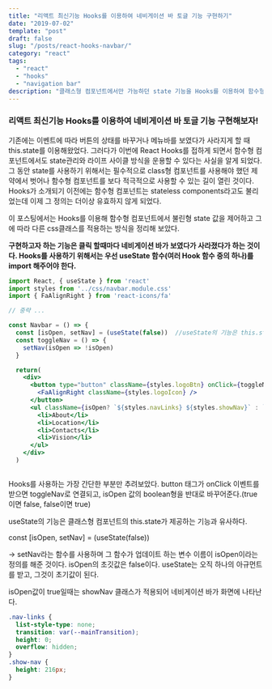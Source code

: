 ```yaml
---
title: "리액트 최신기능 Hooks를 이용하여 네비게이션 바 토글 기능 구현하기"
date: "2019-07-02"
template: "post"
draft: false
slug: "/posts/react-hooks-navbar/"
category: "react"
tags:
  - "react"
  - "hooks"
  - "navigation bar"
description: "클래스형 컴포넌트에서만 가능하던 state 기능을 Hooks를 이용하여 함수형 컴포넌트에서 구현할 수 있다."
---
```


### 리액트 최신기능 Hooks를 이용하여 네비게이션 바 토글 기능 구현해보자!

기존에는 이벤트에 따라 버튼의 상태를 바꾸거나 메뉴바를 보였다가 사라지게 할 때 this.state를 이용해왔었다. 그러다가 이번에 React Hooks를 접하게 되면서 함수형 컴포넌트에서도 state관리와 라이프 사이클 방식을 운용할 수 있다는 사실을 알게 되었다. 그 동안 state를 사용하기 위해서는 필수적으로 class형 컴포넌트를 사용해야 했던 제약에서 벗어나 함수형 컴포넌트를 보다 적극적으로 사용할 수 있는 길이 열린 것이다. Hooks가 소개되기 이전에는 함수형 컴포넌트는 stateless components라고도 불리었는데 이제 그 정의는 더이상 유효하지 않게 되었다. 

이 포스팅에서는 Hooks를 이용해 함수형 컴포넌트에서 불린형 state 값을 제어하고 그에 따라 다른 css클래스를 적용하는 방식을 정리해 보았다. 

 **구현하고자 하는 기능은 클릭 할때마다 네비게이션 바가 보였다가 사라졌다가 하는 것이다. Hooks를 사용하기 위해서는 우선 useState 함수(여러 Hook 함수 중의 하나)를 import 해주어야 한다.**

```jsx
import React, { useState } from 'react'
import styles from '../css/navbar.module.css'
import { FaAlignRight } from 'react-icons/fa'

// 중략 ...

const Navbar = () => {
  const [isOpen, setNav] = (useState(false))  //useState의 기능은 this.state와 유사하다
  const toggleNav = () => {
    setNav(isOpen => !isOpen)
  }

  return(
    <div>
      <button type="button" className={styles.logoBtn} onClick={toggleNav}>
        <FaAlignRight className={styles.logoIcon} />
      </button>
      <ul className={isOpen? `${styles.navLinks} ${styles.showNav}` : `${styles.navLinks}`}>
        <li>About</li>
        <li>Location</li>
        <li>Contacts</li>
        <li>Vision</li>
      </ul>
    </div>
  )



```
Hooks를 사용하는 가장 간단한 부분만 추려보았다. button 태그가 onClick 이벤트를 받으면 toggleNav로 연결되고, isOpen 값의 boolean형을 반대로 바꾸어준다.(true이면 false, false이면 true)

useState의 기능은 클래스형 컴포넌트의 this.state가 제공하는 기능과 유사하다. 

const [isOpen, setNav] = (useState(false))

-> setNav라는 함수를 사용하며 그 함수가 업데이트 하는 변수 이름이 isOpen이라는 정의를 해준 것이다. isOpen의 초깃값은 false이다. useState는 오직 하나의 아규먼트를 받고, 그것이 초기값이 된다. 

isOpen값이 true일때는 showNav 클래스가 적용되어 네비게이션 바가 화면에 나타난다. 

```css
.nav-links {
  list-style-type: none;
  transition: var(--mainTransition);
  height: 0;
  overflow: hidden;
}
.show-nav {
  height: 216px;
}
```

